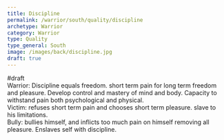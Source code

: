 ```yaml
---
title: Discipline
permalink: /warrior/south/quality/discipline
archetype: Warrior
category: Warrior
type: Quality
type_general: South
image: /images/back/discipline.jpg
draft: true
---
```

#draft   
Warrior: Discipline equals freedom. short term pain for long term freedom and pleasure. Develop control and mastery of mind and body. Capacity to withstand pain both psychological and physical.   
Victim: refuses short term pain and chooses short term pleasure. slave to his limitations.   
Bully: bullies himself, and inflicts too much pain on himself removing all pleasure. Enslaves self with discipline.
